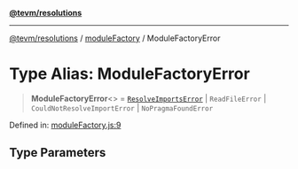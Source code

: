 [**@tevm/resolutions**](../../README.md)

***

[@tevm/resolutions](../../modules.md) / [moduleFactory](../README.md) / ModuleFactoryError

# Type Alias: ModuleFactoryError

> **ModuleFactoryError**\<\> = [`ResolveImportsError`](../../resolveImports/type-aliases/ResolveImportsError.md) \| `ReadFileError` \| `CouldNotResolveImportError` \| `NoPragmaFoundError`

Defined in: [moduleFactory.js:9](https://github.com/evmts/compiler/blob/main/packages/resolutions/src/moduleFactory.js#L9)

## Type Parameters
